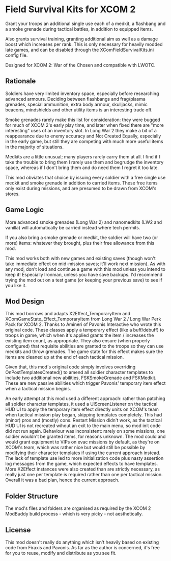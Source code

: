 ﻿# Field Survival Kits for XCOM 2

Grant your troops an additional single use each of a medkit, a flashbang and a smoke grenade during tactical battles, in addition to equipped items.

Also grants survival training, granting additional aim as well as a damage boost which increases per rank. This is only necessary for heavily modded late games, and can be disabled through the XComFieldSurvivalKits.ini config file.

Designed for XCOM 2: War of the Chosen and compatible with LWOTC.

## Rationale

Soldiers have very limited inventory space, especially before researching advanced armours. Deciding between flashbangs and frag/plasma grenades, special ammunition, extra body armour, skulljacks, mimic beacons, mindshields and other utility items is an interesting trade off.

Smoke grenades rarely make this list for consideration: they were bugged for much of XCOM 2's early play time, and later when fixed there are "more interesting" uses of an inventory slot. In Long War 2 they make a bit of a reappearance due to enemy accuracy and Not Created Equally, especially in the early game, but still they are competing with much more useful items in the majority of situations.

Medkits are a little unusual; many players rarely carry them at all. I find if I take the trouble to bring them I rarely use them and begrudge the inventory space, whereas if I don't bring them and do need them I regret it too late.

This mod obviates that choice by issuing every soldier with a free single use medkit and smoke grenade in addition to carried items. These free items only exist during missions, and are presumed to be drawn from XCOM's stores.

## Game Logic

More advanced smoke grenades (Long War 2) and nanomedkits (LW2 and vanilla) will automatically be carried instead where tech permits.

If you also bring a smoke grenade or medkit, the soldier will have two (or more) items: whatever they brought, plus their free allowance from this mod.

This mod works both with new games and existing saves (though won't take immediate effect on mid-mission saves; it'll work next mission). As with any mod, don't load and continue a game with this mod unless you intend to keep it! Especially Ironman, unless you have save backups. I'd recommend trying the mod out on a test game (or keeping your previous save) to see if you like it.

## Mod Design

This mod borrows and adapts X2Effect_TemporaryItem and XComGameState_Effect_TemporaryItem from Long War 2 / Long War Perk Pack for XCOM 2. Thanks to Amineri of Pavonis Interactive who wrote this original code. These classes apply a temporary effect (like a buff/debuff) to troops in game, which when it's applied grants the item / increases the existing item count, as appropriate. They also ensure (when properly configured) that requisite abilities are granted to the troops so they can use medkits and throw grenades. The game state for this effect makes sure the items are cleaned up at the end of each tactical mission.

Given that, this mod's original code simply involves overriding OnPostTemplatesCreated() to amend all soldier character templates to include two additional new abilities, FSKSmokeGrenade and FSKMedkit. These are new passive abilities which trigger Pavonis' temporary item effect when a tactical mission begins.

An early attempt at this mod used a different approach: rather than patching all soldier character templates, it used a UIScreenListener on the tactical HUD UI to apply the temporary item effect directly units on XCOM's team when tactical mission play began, skipping templates completely. This had (minor) pros and (mostly) cons. Restart Mission didn't work, as the tactical HUD UI is not recreated wihout an exit to the main menu, so mod init code did not run again. Behaviour was inconsistent: rarely on some missions, one soldier wouldn't be granted items, for reasons unknown. The mod could and would grant equipment to VIPs on evac missions by default, as they're on XCOM's team, which was rather nice but would still be possible by modifying their character templates if using the current approach instead. The lack of template use led to more initialization code plus nasty assertion log messages from the game, which expected effects to have templates. More X2Effect instances were also created than are strictly necessary, as really just one per template is required rather than one per tactical mission. Overall it was a bad plan, hence the current approach.

## Folder Structure

The mod's files and folders are organised as required by the XCOM 2 ModBuddy build process - which is very picky - not aesthetically.

## License

This mod doesn't really do anything which isn't heavily based on existing code from Firaxis and Pavonis. As far as the author is concerned, it's free for you to reuse, modify and distribute as you see fit.
